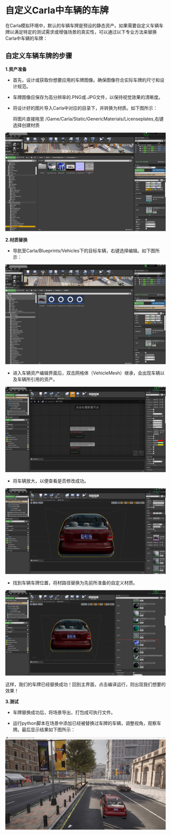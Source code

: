 # 自定义Carla中车辆的车牌

在Carla模拟环境中，默认的车辆车牌是预设的静态资产。如果需要自定义车辆车牌以满足特定的测试需求或增强场景的真实性，可以通过以下专业方法来替换Carla中车辆的车牌：

## 自定义车辆车牌的步骤

**1.资产准备**

- 首先，设计或获取你想要应用的车牌图像。确保图像符合实际车牌的尺寸和设计规范。

- 车牌图像应保存为高分辨率的.PNG或.JPG文件，以保持视觉效果的清晰度。

- 将设计好的图片导入Carla中对应的目录下，并转换为材质。如下图所示：

  将图片直接拖至 /Game/Carla/Static/GenericMaterials/Licenseplates,右键选择创建材质

![](img/plate/import_photo.png)


**2.材质替换**

- 导肮至Carla/Blueprints/Vehicles下的目标车辆，右键选择编辑。如下图所示：

![](img/plate/vehicle.png)

- 进入车辆资产编辑界面后，双击网格体（VehicleMesh）继承，会出现车辆以及车辆所引用的资产。

![](img/plate/edit_vehicle.png)


-  将车辆放大，以便查看是否修改成功。

![](img/plate/edit_vehicle1.png)



- 找到车辆车牌位置，将材路径替换为先前所准备的自定义材质。

![](img/plate/plate.png)


这样，我们的车牌已经替换成功！回到主界面，点击编译运行，则出现我们想要的效果！ 

**3.测试**

- 车牌替换成功后，将场景导出，打包成可执行文件。

- 运行python脚本在场景中添加已经被替换过车牌的车辆，调整视角，观察车牌。最后显示结果如下图所示：

![](img/plate/result.png)


